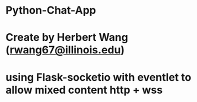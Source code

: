 # Python-Chat-App
# Create by Herbert Wang (rwang67@illinois.edu)
# using Flask-socketio with eventlet to allow mixed content http + wss